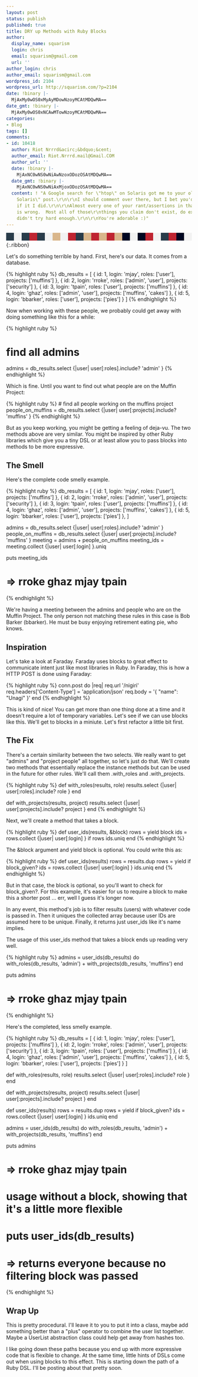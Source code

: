 ```yaml
---
layout: post
status: publish
published: true
title: DRY up Methods with Ruby Blocks
author:
  display_name: squarism
  login: chris
  email: squarism@gmail.com
  url: ''
author_login: chris
author_email: squarism@gmail.com
wordpress_id: 2104
wordpress_url: http://squarism.com/?p=2104
date: !binary |-
  MjAxMy0wOS0xMyAyMDowNzoyMCAtMDQwMA==
date_gmt: !binary |-
  MjAxMy0wOS0xNCAwMTowNzoyMCAtMDQwMA==
categories:
- Blog
tags: []
comments:
- id: 10418
  author: Riot Nrrrd&acirc;&bdquo;&cent;
  author_email: Riot.Nrrrd.mail@Gmail.COM
  author_url: ''
  date: !binary |-
    MjAxNC0wNS0wNiAwNzoxODozOSAtMDQwMA==
  date_gmt: !binary |-
    MjAxNC0wNS0wNiAxMjoxODozOSAtMDQwMA==
  content: ! "A Google search for \"htop\" on Solaris got me to your old \"Goddamn
    Solaris\" post.\r\n\r\nI should comment over there, but I bet you'd never see
    if it I did.\r\n\r\nAlmost every one of your rant/assertions in that article
    is wrong.  Most all of those\r\nthings you claim don't exist, do exist.  You just
    didn't try hard enough.\r\n\r\nYou're adorable :)"
---
```

![Post Ribbon](/ribbons/pixel-ribbon_redolution.png){:.ribbon}

<p>Let's do something terrible by hand.  First, here's our data.  It comes from a database.</p>
{% highlight ruby %}
db_results = [
  { id: 1, login: 'mjay', roles: ['user'], projects: ['muffins'] },
  { id: 2, login: 'rroke', roles: ['admin', 'user'], projects: ['security'] },
  { id: 3, login: 'tpain', roles: ['user'], projects: ['muffins'] },
  { id: 4, login: 'ghaz', roles: ['admin', 'user'], projects: ['muffins', 'cakes'] },
  { id: 5, login: 'bbarker', roles: ['user'], projects: ['pies'] }
]
{% endhighlight %}

<p>Now when working with these people, we probably could get away with doing something like this for a while:</p>

{% highlight ruby %}
# find all admins
admins = db_results.select {|user| user[:roles].include? 'admin' }
{% endhighlight %}


<p>Which is fine.  Until you want to find out what people are on the Muffin Project:</p>
{% highlight ruby %}
# find all people working on the muffins project
people_on_muffins = db_results.select {|user| user[:projects].include? 'muffins' }
{% endhighlight %}


<p>But as you keep working, you might be getting a feeling of deja-vu.  The two methods above are very similar.  You might be inspired by other Ruby libraries which give you a tiny DSL or at least allow you to pass blocks into methods to be more expressive.</p>

<h2>The Smell</h2>
Here's the complete code smelly example.

{% highlight ruby %}
db_results = [
  { id: 1, login: 'mjay', roles: ['user'], projects: ['muffins'] },
  { id: 2, login: 'rroke', roles: ['admin', 'user'], projects: ['security'] },
  { id: 3, login: 'tpain', roles: ['user'], projects: ['muffins'] },
  { id: 4, login: 'ghaz', roles: ['admin', 'user'], projects: ['muffins', 'cakes'] },
  { id: 5, login: 'bbarker', roles: ['user'], projects: ['pies'] },
]

admins = db_results.select {|user| user[:roles].include? 'admin' }
people_on_muffins = db_results.select {|user| user[:projects].include? 'muffins' }
meeting = admins + people_on_muffins
meeting_ids = meeting.collect {|user| user[:login] }.uniq

puts meeting_ids
# => rroke ghaz mjay tpain
{% endhighlight %}


<p>We're having a meeting between the admins and people who are on the Muffin Project.  The only person not matching these rules in this case is Bob Barker (bbarker).  He must be busy enjoying retirement eating pie, who knows.</p>

<h2>Inspiration</h2>
<p>
Let's take a look at Faraday.  Faraday uses blocks to great effect to communicate intent just like most libraries in Ruby.  In Faraday, this is how a HTTP POST is done using Faraday:
</p>

{% highlight ruby %}
conn.post do |req|
  req.url '/nigiri'
  req.headers['Content-Type'] = 'application/json'
  req.body = '{ "name": "Unagi" }'
end
{% endhighlight %}


<p>This is kind of nice!  You can get more than one thing done at a time and it doesn't require a lot of temporary variables.  Let's see if we can use blocks like this.  We'll get to blocks in a miniute.  Let's first refactor a little bit first.</p>

<h2>The Fix</h2>
<p>There's a certain similarity between the two selects.  We really want to get "admins" and "project people" all together, so let's just do that.  We'll create two methods that essentially replace the instance methods but can be used in the future for other rules.  We'll call them .with_roles and .with_projects.</p>

{% highlight ruby %}
def with_roles(results, role)
  results.select {|user| user[:roles].include? role }
end

def with_projects(results, project)
  results.select {|user| user[:projects].include? project }
end
{% endhighlight %}


<p>Next, we'll create a method that takes a block.</p>
{% highlight ruby %}
def user_ids(results, &block)
  rows = yield block
  ids = rows.collect {|user| user[:login] } if rows
  ids.uniq
end
{% endhighlight %}


<p>The &block argument and yield block is optional.  You could write this as:</p>
{% highlight ruby %}
 def user_ids(results)
   rows = results.dup
   rows = yield if block_given?
   ids = rows.collect {|user| user[:login] }
   ids.uniq
 end
{% endhighlight %}

<p>
But in that case, the block is optional, so you'll want to check for block_given?.  For this example, it's easier for us to require a block to make this a shorter post ... err, well I guess it's longer now.</p>

<p>In any event, this method's job is to filter results (users) with whatever code is passed in.  Then it uniques the collected array because user IDs are assumed here to be unique.  Finally, it returns just user_ids like it's name implies.</p>

<p>The usage of this user_ids method that takes a block ends up reading very well.</p>
{% highlight ruby %}
admins = user_ids(db_results) do
  with_roles(db_results, 'admin') +
  with_projects(db_results, 'muffins')
end

puts admins
# => rroke ghaz mjay tpain
{% endhighlight %}

<p>Here's the completed, less smelly example.</p>
{% highlight ruby %}
db_results = [
  { id: 1, login: 'mjay', roles: ['user'], projects: ['muffins'] },
  { id: 2, login: 'rroke', roles: ['admin', 'user'], projects: ['security'] },
  { id: 3, login: 'tpain', roles: ['user'], projects: ['muffins'] },
  { id: 4, login: 'ghaz', roles: ['admin', 'user'], projects: ['muffins', 'cakes'] },
  { id: 5, login: 'bbarker', roles: ['user'], projects: ['pies'] }
]

def with_roles(results, role)
  results.select {|user| user[:roles].include? role }
end

def with_projects(results, project)
  results.select {|user| user[:projects].include? project }
end

def user_ids(results)
  rows = results.dup
  rows = yield if block_given?
  ids = rows.collect {|user| user[:login] }
  ids.uniq
end

admins = user_ids(db_results) do
  with_roles(db_results, 'admin') +
  with_projects(db_results, 'muffins')
end

puts admins
# => rroke ghaz mjay tpain

# usage without a block, showing that it's a little more flexible
# puts user_ids(db_results)
# => returns everyone because no filtering block was passed
{% endhighlight %}


<h2>Wrap Up</h2>
<p>This is pretty procedural.  I'll leave it to you to put it into a class, maybe add something better than a "plus" operator to combine the user list together.  Maybe a UserList abstraction class could help get away from hashes too.</p>
<p>I like going down these paths because you end up with more expressive code that is flexible to change.  At the same time, little hints of DSLs come out when using blocks to this effect.  This is starting down the path of a Ruby DSL. I'll be posting about that pretty soon.</p>
